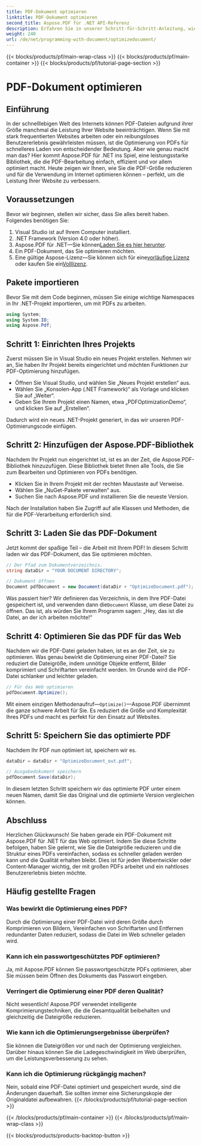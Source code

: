 ```yaml
---
title: PDF-Dokument optimieren
linktitle: PDF-Dokument optimieren
second_title: Aspose.PDF für .NET API-Referenz
description: Erfahren Sie in unserer Schritt-für-Schritt-Anleitung, wie Sie PDF-Dokumente mit Aspose.PDF für .NET optimieren. Verbessern Sie die Webleistung, indem Sie Dateigröße und Komplexität reduzieren.
weight: 240
url: /de/net/programming-with-document/optimizedocument/
---
```


{{< blocks/products/pf/main-wrap-class >}}
{{< blocks/products/pf/main-container >}}
{{< blocks/products/pf/tutorial-page-section >}}

# PDF-Dokument optimieren

## Einführung

In der schnelllebigen Welt des Internets können PDF-Dateien aufgrund ihrer Größe manchmal die Leistung Ihrer Website beeinträchtigen. Wenn Sie mit stark frequentierten Websites arbeiten oder ein reibungsloses Benutzererlebnis gewährleisten müssen, ist die Optimierung von PDFs für schnelleres Laden von entscheidender Bedeutung. Aber wie genau macht man das? Hier kommt Aspose.PDF für .NET ins Spiel, eine leistungsstarke Bibliothek, die die PDF-Bearbeitung einfach, effizient und vor allem optimiert macht. Heute zeigen wir Ihnen, wie Sie die PDF-Größe reduzieren und für die Verwendung im Internet optimieren können – perfekt, um die Leistung Ihrer Website zu verbessern.

## Voraussetzungen

Bevor wir beginnen, stellen wir sicher, dass Sie alles bereit haben. Folgendes benötigen Sie:

1. Visual Studio ist auf Ihrem Computer installiert.
2. .NET Framework (Version 4.0 oder höher).
3.  Aspose.PDF für .NET—Sie können[Laden Sie es hier herunter](https://releases.aspose.com/pdf/net/).
4. Ein PDF-Dokument, das Sie optimieren möchten.
5. Eine gültige Aspose-Lizenz—Sie können sich für eine[vorläufige Lizenz](https://purchase.aspose.com/temporary-license/) oder kaufen Sie ein[Volllizenz](https://purchase.aspose.com/buy).

## Pakete importieren

Bevor Sie mit dem Code beginnen, müssen Sie einige wichtige Namespaces in Ihr .NET-Projekt importieren, um mit PDFs zu arbeiten.

```csharp
using System;
using System.IO;
using Aspose.Pdf;
```

## Schritt 1: Einrichten Ihres Projekts

Zuerst müssen Sie in Visual Studio ein neues Projekt erstellen. Nehmen wir an, Sie haben Ihr Projekt bereits eingerichtet und möchten Funktionen zur PDF-Optimierung hinzufügen.

- Öffnen Sie Visual Studio, und wählen Sie „Neues Projekt erstellen“ aus.
- Wählen Sie „Konsolen-App (.NET Framework)“ als Vorlage und klicken Sie auf „Weiter“.
- Geben Sie Ihrem Projekt einen Namen, etwa „PDFOptimizationDemo“, und klicken Sie auf „Erstellen“.

Dadurch wird ein neues .NET-Projekt generiert, in das wir unseren PDF-Optimierungscode einfügen.

## Schritt 2: Hinzufügen der Aspose.PDF-Bibliothek

Nachdem Ihr Projekt nun eingerichtet ist, ist es an der Zeit, die Aspose.PDF-Bibliothek hinzuzufügen. Diese Bibliothek bietet Ihnen alle Tools, die Sie zum Bearbeiten und Optimieren von PDFs benötigen. 

- Klicken Sie in Ihrem Projekt mit der rechten Maustaste auf Verweise.
- Wählen Sie „NuGet-Pakete verwalten“ aus.
- Suchen Sie nach Aspose.PDF und installieren Sie die neueste Version.

Nach der Installation haben Sie Zugriff auf alle Klassen und Methoden, die für die PDF-Verarbeitung erforderlich sind.

## Schritt 3: Laden Sie das PDF-Dokument

Jetzt kommt der spaßige Teil – die Arbeit mit Ihrem PDF! In diesem Schritt laden wir das PDF-Dokument, das Sie optimieren möchten.

```csharp
// Der Pfad zum Dokumentverzeichnis.
string dataDir = "YOUR DOCUMENT DIRECTORY";

// Dokument öffnen
Document pdfDocument = new Document(dataDir + "OptimizeDocument.pdf");
```

 Was passiert hier? Wir definieren das Verzeichnis, in dem Ihre PDF-Datei gespeichert ist, und verwenden dann die`Document` Klasse, um diese Datei zu öffnen. Das ist, als würden Sie Ihrem Programm sagen: „Hey, das ist die Datei, an der ich arbeiten möchte!“

## Schritt 4: Optimieren Sie das PDF für das Web

Nachdem wir die PDF-Datei geladen haben, ist es an der Zeit, sie zu optimieren. Was genau bewirkt die Optimierung einer PDF-Datei? Sie reduziert die Dateigröße, indem unnötige Objekte entfernt, Bilder komprimiert und Schriftarten vereinfacht werden. Im Grunde wird die PDF-Datei schlanker und leichter geladen.

```csharp
// Für das Web optimieren
pdfDocument.Optimize();
```

Mit einem einzigen Methodenaufruf—`Optimize()`—Aspose.PDF übernimmt die ganze schwere Arbeit für Sie. Es reduziert die Größe und Komplexität Ihres PDFs und macht es perfekt für den Einsatz auf Websites.

## Schritt 5: Speichern Sie das optimierte PDF

Nachdem Ihr PDF nun optimiert ist, speichern wir es.

```csharp
dataDir = dataDir + "OptimizeDocument_out.pdf";

// Ausgabedokument speichern
pdfDocument.Save(dataDir);
```

In diesem letzten Schritt speichern wir das optimierte PDF unter einem neuen Namen, damit Sie das Original und die optimierte Version vergleichen können.

## Abschluss

Herzlichen Glückwunsch! Sie haben gerade ein PDF-Dokument mit Aspose.PDF für .NET für das Web optimiert. Indem Sie diese Schritte befolgen, haben Sie gelernt, wie Sie die Dateigröße reduzieren und die Struktur eines PDFs vereinfachen, sodass es schneller geladen werden kann und die Qualität erhalten bleibt. Dies ist für jeden Webentwickler oder Content-Manager wichtig, der mit großen PDFs arbeitet und ein nahtloses Benutzererlebnis bieten möchte.

## Häufig gestellte Fragen

### Was bewirkt die Optimierung eines PDF?
Durch die Optimierung einer PDF-Datei wird deren Größe durch Komprimieren von Bildern, Vereinfachen von Schriftarten und Entfernen redundanter Daten reduziert, sodass die Datei im Web schneller geladen wird.

### Kann ich ein passwortgeschütztes PDF optimieren?
Ja, mit Aspose.PDF können Sie passwortgeschützte PDFs optimieren, aber Sie müssen beim Öffnen des Dokuments das Passwort eingeben.

### Verringert die Optimierung einer PDF deren Qualität?
Nicht wesentlich! Aspose.PDF verwendet intelligente Komprimierungstechniken, die die Gesamtqualität beibehalten und gleichzeitig die Dateigröße reduzieren.

### Wie kann ich die Optimierungsergebnisse überprüfen?
Sie können die Dateigrößen vor und nach der Optimierung vergleichen. Darüber hinaus können Sie die Ladegeschwindigkeit im Web überprüfen, um die Leistungsverbesserung zu sehen.

### Kann ich die Optimierung rückgängig machen?
Nein, sobald eine PDF-Datei optimiert und gespeichert wurde, sind die Änderungen dauerhaft. Sie sollten immer eine Sicherungskopie der Originaldatei aufbewahren.
{{< /blocks/products/pf/tutorial-page-section >}}

{{< /blocks/products/pf/main-container >}}
{{< /blocks/products/pf/main-wrap-class >}}

{{< blocks/products/products-backtop-button >}}
